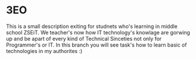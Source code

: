 # 3EO

This is a small description exiting for studnets who's learning in middle school ZSEiT. We teacher's now how IT technology's knowlage are gorwing up and be apart of every kind of Technical Sinceties not only for Programmer's or IT. In this branch you will see task's how to learn basic of technologies in my authorites :)
